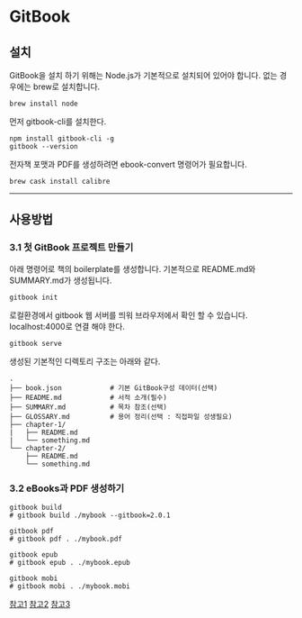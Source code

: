 # GitBook

## 설치

GitBook을 설치 하기 위해는 Node.js가 기본적으로 설치되어 있어야 합니다. 없는 경우에는 brew로 설치합니다.
``` ㅅㄷㄱ
brew install node
```

먼저 gitbook-cli를 설치한다.
```
npm install gitbook-cli -g
gitbook --version
```

전자책 포맷과 PDF를 생성하려면 ebook-convert 명령어가 필요합니다.
```
brew cask install calibre
```
---
## 사용방법

### 3.1 첫 GitBook 프로젝트 만들기
아래 명령어로 책의 boilerplate를 생성합니다. 기본적으로 README.md와 SUMMARY.md가 생성됩니다. 
```
gitbook init
```

로컬환경에서 gitbook 웹 서버를 띄워 브라우저에서 확인 할 수 있습니다. localhost:4000로 연결 해야 한다.
```
gitbook serve
```

생성된 기본적인 디렉토리 구조는 아래와 같다.
```
.
├── book.json            # 기본 GitBook구성 데이터(선택)
├── README.md            # 서적 소개(필수)
├── SUMMARY.md           # 목차 참조(선택)
├── GLOSSARY.md          # 용어 정리(선택 : 직접파일 성생필요) 
├── chapter-1/
|   ├── README.md
|   └── something.md
└── chapter-2/
    ├── README.md
    └── something.md
```

### 3.2 eBooks과 PDF 생성하기 

```
gitbook build
# gitbook build ./mybook --gitbook=2.0.1

gitbook pdf
# gitbook pdf . ./mybook.pdf

gitbook epub
# gitbook epub . ./mybook.epub

gitbook mobi
# gitbook mobi . ./mybook.mobi
```

[참고1](https://advenoh.tistory.com/1)
[참고2](https://pinedance.github.io/blog/2018/10/04/build-eBook-with-gitbook-cli)
[참고3](https://blog.chulgil.me/how-to-make-blog-using-github-5/)
